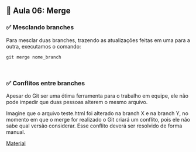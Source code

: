 ## 📝 Aula 06: Merge

### ✅ Mesclando branches

Para mesclar duas branches, trazendo as atualizações feitas em uma para a outra, executamos o comando:

```
git merge nome_branch
```

<br>

### ✅ Conflitos entre branches

Apesar do Git ser uma ótima ferramenta para o trabalho em equipe, ele não pode impedir que duas pessoas alterem o mesmo arquivo.

Imagine que o arquivo teste.html foi alterado na branch X e na branch Y, no momento em que o merge for realizado o Git criará um conflito, pois ele não sabe qual versão considerar. Esse conflito deverá ser resolvido de forma manual.

[Material](<../Arquivos/Resolva%20conflitos%20(Merge).pdf>)
